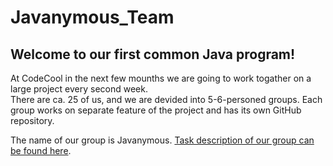 # Javanymous_Team
## Welcome to our first common Java program!

At CodeCool in the next few mounths we are going to work togather on a large project every second week.  
There are ca. 25 of us, and we are devided into 5-6-personed groups.
Each group works on separate feature of the project and has its own GitHub repository.

The name of our group is Javanymous. [Task description of our group can be found here](Description.md).
